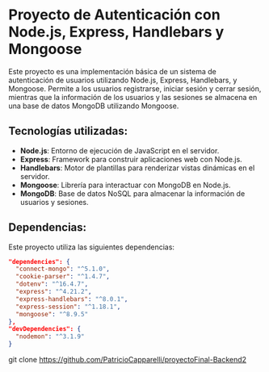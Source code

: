 # Proyecto de Autenticación con Node.js, Express, Handlebars y Mongoose

Este proyecto es una implementación básica de un sistema de autenticación de usuarios utilizando Node.js, Express, Handlebars, y Mongoose. Permite a los usuarios registrarse, iniciar sesión y cerrar sesión, mientras que la información de los usuarios y las sesiones se almacena en una base de datos MongoDB utilizando Mongoose.


## Tecnologías utilizadas:

- **Node.js**: Entorno de ejecución de JavaScript en el servidor.
- **Express**: Framework para construir aplicaciones web con Node.js.
- **Handlebars**: Motor de plantillas para renderizar vistas dinámicas en el servidor.
- **Mongoose**: Librería para interactuar con MongoDB en Node.js.
- **MongoDB**: Base de datos NoSQL para almacenar la información de usuarios y sesiones.

## Dependencias:

Este proyecto utiliza las siguientes dependencias:

```json
"dependencies": {
  "connect-mongo": "^5.1.0",
  "cookie-parser": "^1.4.7",
  "dotenv": "^16.4.7",
  "express": "^4.21.2",
  "express-handlebars": "^8.0.1",
  "express-session": "^1.18.1",
  "mongoose": "^8.9.5"
},
"devDependencies": {
  "nodemon": "^3.1.9"
}

```
git clone https://github.com/PatricioCapparelli/proyectoFinal-Backend2
